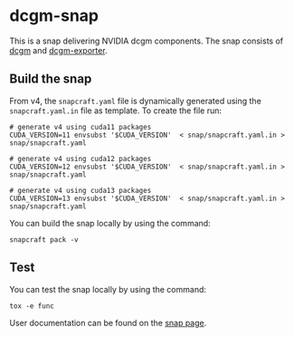 # dcgm-snap

This is a snap delivering NVIDIA dcgm components.
The snap consists of [dcgm](https://developer.nvidia.com/dcgm) and [dcgm-exporter](https://github.com/NVIDIA/dcgm-exporter).

## Build the snap

From v4, the `snapcraft.yaml` file is dynamically generated using the `snapcraft.yaml.in` file
as template. To create the file run:

```shell
# generate v4 using cuda11 packages
CUDA_VERSION=11 envsubst '$CUDA_VERSION'  < snap/snapcraft.yaml.in > snap/snapcraft.yaml

# generate v4 using cuda12 packages
CUDA_VERSION=12 envsubst '$CUDA_VERSION'  < snap/snapcraft.yaml.in > snap/snapcraft.yaml

# generate v4 using cuda13 packages
CUDA_VERSION=13 envsubst '$CUDA_VERSION'  < snap/snapcraft.yaml.in > snap/snapcraft.yaml
```

You can build the snap locally by using the command:

```shell
snapcraft pack -v
```

## Test

You can test the snap locally by using the command:

```shell
tox -e func
```

User documentation can be found on the [snap page](https://snapcraft.io/dcgm).
